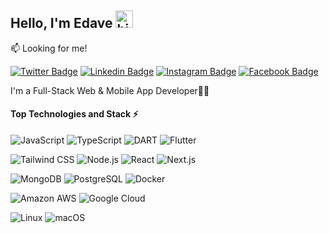 ## Hello, I'm Edave <img src="https://emoji.slack-edge.com/T02HBS55FCG/cool-doge/aa3c8fd9037a0604.gif" width="28" alt="hi">


:mailbox: Looking for me!

[![Twitter Badge](https://img.shields.io/badge/-@edave_global-1ca0f1?style=flat&labelColor=1ca0f1&logo=twitter&logoColor=white)](https://twitter.com/edave_global) [![Linkedin Badge](https://img.shields.io/badge/-David_Edeh-0e76a8?style=flat&labelColor=0e76a8&logo=linkedin&logoColor=white)](https://www.linkedin.com/in/edaveglobal/) [![Instagram Badge](https://img.shields.io/badge/-@edave_global-e84393?style=flat&labelColor=e84393&logo=instagram&logoColor=white)](https://instagram.com/edave_global) [![Facebook Badge](https://img.shields.io/badge/-@edaveglobal-3b5998?style=flat&labelColor=3b5998&logo=facebook&logoColor=white)](https://facebook.com/edaveglobal)


I'm a Full-Stack Web & Mobile App Developer👨‍💻

#### Top Technologies and Stack ⚡️

![JavaScript](https://img.shields.io/static/v1?style=for-the-badge&message=JavaScript&color=222222&logo=JavaScript&logoColor=F7DF1E&label=) ![TypeScript](https://img.shields.io/static/v1?style=for-the-badge&message=TypeScript&color=3178C6&logo=TypeScript&logoColor=FFFFFF&label=) ![DART](https://img.shields.io/static/v1?style=for-the-badge&message=Dart&color=0175C2&logo=Dart&logoColor=FFFFFF&label=) ![Flutter](https://img.shields.io/static/v1?style=for-the-badge&message=Flutter&color=02569B&logo=Flutter&logoColor=FFFFFF&label=)

 ![Tailwind CSS](https://img.shields.io/static/v1?style=for-the-badge&message=Tailwind+CSS&color=38B2AC&logo=Tailwind+CSS&logoColor=FFFFFF&label=) ![Node.js](https://img.shields.io/static/v1?style=for-the-badge&message=Node.js&color=339933&logo=Node.js&logoColor=FFFFFF&label=) ![React](https://img.shields.io/static/v1?style=for-the-badge&message=React&color=222222&logo=React&logoColor=61DAFB&label=)  ![Next.js](https://img.shields.io/static/v1?style=for-the-badge&message=Next.js&color=000000&logo=Next.js&logoColor=FFFFFF&label=)
 
![MongoDB](https://img.shields.io/static/v1?style=for-the-badge&message=MongoDB&color=47A248&logo=MongoDB&logoColor=FFFFFF&label=) ![PostgreSQL](https://img.shields.io/static/v1?style=for-the-badge&message=PostgreSQL&color=336791&logo=PostgreSQL&logoColor=FFFFFF&label=)  ![Docker](https://img.shields.io/static/v1?style=for-the-badge&message=Docker&color=2496ED&logo=Docker&logoColor=FFFFFF&label=) 

![Amazon AWS](https://img.shields.io/static/v1?style=for-the-badge&message=Amazon+AWS&color=232F3E&logo=Amazon+AWS&logoColor=FFFFFF&label=) ![Google Cloud](https://img.shields.io/static/v1?style=for-the-badge&message=Google+Cloud&color=4285F4&logo=Google+Cloud&logoColor=FFFFFF&label=) 


![Linux](https://img.shields.io/static/v1?style=for-the-badge&message=Linux&color=222222&logo=Linux&logoColor=FCC624&label=) ![macOS](https://img.shields.io/static/v1?style=for-the-badge&message=macOS&color=000000&logo=macOS&logoColor=FFFFFF&label=)



